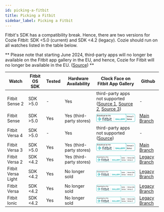 ```yaml
---
id: picking-a-fitbit
title: Picking a Fitbit
sidebar_label: Picking a Fitbit
---
```


Fitbit's SDK has a compatibility break. Hence, there are two versions for Cozie Fitbit: SDK \<5.0 (current) and SDK \<4.2 (legacy). Cozie should run on all watches listed in the table below.

** Please note that starting June 2024, third-party apps will no longer be available on the Fitbit app gallery in the EU, and hence, Cozie for Fitbit will no longer be available in the EU. ([Source](https://www.androidcentral.com/apps-software/google-fitbit-third-party-app-removal-announced)) **


| Watch             | Fitbit OS SDK | Tested      | Hardware Availability | Clock Face on Fitbit App Gallery | Github |
|-------------------|---------------|-------------|-----------------------|-------------------|--------|
|Fitbit Sense 2     | SDK >5.0      | -          | Yes                   | third-party apps not supported (<a href="https://community.fitbit.com/t5/Sense-2/Sense-2-SDK-version-and-buildTarget-alias/m-p/5261674#M2357">Source 1</a>, <a href="https://community.fitbit.com/t5/Sense-2/Are-third-party-apps-available-on-Sense-2/td-p/5244355">Source 2</a>, <a href="https://twitter.com/FitbitSupport/status/1626975689026199554?lang=en">Source 3</a>) | - |
|Fitbit Sense       | SDK >5.0      | Yes | Yes (third-party stores) | [<img src="/img/fitbit_app_gallery_badge_not_official_new_sdk.png" width="166"/>](https://gallery.fitbit.com/details/354ed931-1207-4e2f-a92e-3383bd396f68) | <a href="https://github.com/cozie-app/cozie/tree/master"> Main Branch </a> |
|Fitbit Versa 4     | SDK >5.0      | -          | Yes | third-party apps not supported (<a href="https://community.fitbit.com/t5/Sense-2/Are-third-party-apps-available-on-Sense-2/td-p/5244355">Source</a>) | - |
|Fitbit Versa 3     | SDK >5.0      | Yes | Yes (third-party stores) | [<img src="/img/fitbit_app_gallery_badge_not_official_new_sdk.png" width="166"/>](https://gallery.fitbit.com/details/354ed931-1207-4e2f-a92e-3383bd396f68) | <a href="https://github.com/cozie-app/cozie/tree/master"> Main Branch </a> |
|Fitbit Versa 2     | SDK \<4.2      | Yes | Yes (third-party stores) | [<img src="/img/fitbit_app_gallery_badge_not_official_old_sdk.png" width="200"/>](https://gallery.fitbit.com/details/512ce6c5-f633-4f7b-853c-891869f5e3d8) | <a href="https://github.com/cozie-app/cozie/tree/cozie-fitbit-legacy"> Legacy Branch </a> |
|Fitbit Versa Light | SDK \<4.2      | Yes | No longer sold        | [<img src="/img/fitbit_app_gallery_badge_not_official_old_sdk.png" width="200"/>](https://gallery.fitbit.com/details/512ce6c5-f633-4f7b-853c-891869f5e3d8) | <a href="https://github.com/cozie-app/cozie/tree/cozie-fitbit-legacy"> Legacy Branch </a> |
|Fitbit Versa       | SDK \<4.2      | Yes | No longer sold        | [<img src="/img/fitbit_app_gallery_badge_not_official_old_sdk.png" width="200"/>](https://gallery.fitbit.com/details/512ce6c5-f633-4f7b-853c-891869f5e3d8) | <a href="https://github.com/cozie-app/cozie/tree/cozie-fitbit-legacy"> Legacy Branch </a> |
|Fitbit Ionic       | SDK \<4.2      | Yes         | No longer sold        | [<img src="/img/fitbit_app_gallery_badge_not_official_old_sdk.png" width="200"/>](https://gallery.fitbit.com/details/512ce6c5-f633-4f7b-853c-891869f5e3d8) | <a href="https://github.com/cozie-app/cozie/tree/cozie-fitbit-legacy"> Legacy Branch </a> |
